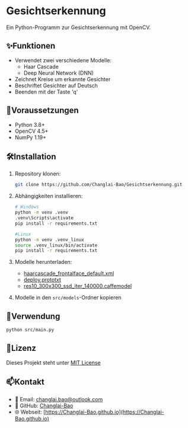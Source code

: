 # Gesichtserkennung

Ein Python-Programm zur Gesichtserkennung mit OpenCV.

## ✨Funktionen

- Verwendet zwei verschiedene Modelle:
  - Haar Cascade
  - Deep Neural Network (DNN)
- Zeichnet Kreise um erkannte Gesichter
- Beschriftet Gesichter auf Deutsch
- Beenden mit der Taste 'q'

## 📁Voraussetzungen

- Python 3.8+
- OpenCV 4.5+
- NumPy 1.19+

## 🛠️Installation

1. Repository klonen:

   ```bash
   git clone https://github.com/Changlai-Bao/Gesichtserkennung.git
   ```
2. Abhängigkeiten installieren:

   ```bash
   # Windows
   python -m venv .venv
   .venv\Scripts\activate
   pip install -r requirements.txt

   #Linux
   python -m venv .venv_linux
   source .venv_linux/bin/activate
   pip install -r requirements.txt
   ```
3. Modelle herunterladen:

   - [haarcascade_frontalface_default.xml](https://github.com/opencv/opencv/blob/master/data/haarcascades/haarcascade_frontalface_default.xml)
   - [deploy.prototxt](https://github.com/opencv/opencv/blob/master/samples/dnn/face_detector/deploy.prototxt)
   - [res10_300x300_ssd_iter_140000.caffemodel](https://github.com/opencv/opencv_3rdparty/raw/dnn_samples_face_detector_20170830/res10_300x300_ssd_iter_140000.caffemodel)
4. Modelle in den `src/models`-Ordner kopieren

## 🚀Verwendung

```bash
python src/main.py
```

## 📜Lizenz

Dieses Projekt steht unter [MIT License](LICENSE)

## 📫Kontakt

- 📧 Email: [changlai.bao@outlook.com](mailto:changlai.bao@outlook.com)
- 🐙 GitHub: [Changlai-Bao](https://github.com/Changlai-Bao)
- 🌐 Webseit: [https://Changlai-Bao.github.io](https://Changlai-Bao.github.io)

